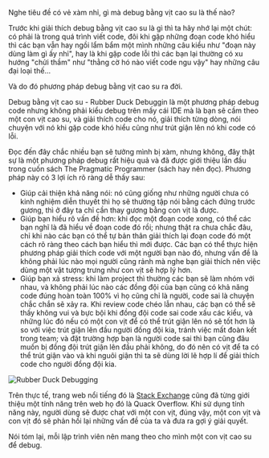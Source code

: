 <script async src="//pagead2.googlesyndication.com/pagead/js/adsbygoogle.js"></script>
<script>
  (adsbygoogle = window.adsbygoogle || []).push({
    google_ad_client: "ca-pub-9249300980094732",
    enable_page_level_ads: true
  });
</script>
Nghe tiêu đề có vẻ xàm nhỉ, gì mà debug bằng vịt cao su là thế nào?

Trước khi giải thích debug bằng vịt cao su là gì thì ta hãy nhớ lại một chút: có phải là trong quá trình viết code, đôi khi gặp những đoạn code khó hiểu thì các bạn vẫn hay ngồi lẩm bẩm một mình những câu kiểu như "đoạn này dùng làm gì ấy nhỉ", hay là khi gặp code lỗi thì các bạn lại thường có xu hướng "chửi thầm" như "thằng cờ hó nào viết code ngu vậy" hay những câu đại loại thế...

Và do đó phương pháp debug bằng vịt cao su ra đời.

Debug bằng vịt cao su - Rubber Duck Debuggin là một phương pháp debug code nhưng không phải kiểu debug trên mấy cái IDE mà là bạn sẽ cầm theo một con vịt cao su, và giải thích code cho nó, giải thích từng dòng, nói chuyện với nó khi gặp code khó hiểu cũng như trút giận lên nó khi code có lỗi.

Đọc đến đây chắc nhiều bạn sẽ tưởng mình bị xàm, nhưng không, đây thật sự là một phương pháp debug rất hiệu quả và đã được giới thiệu lần đầu trong cuốn sách The Pragmatic Programmer (sách hay nên đọc). Phương pháp này có 3 lợi ích rõ ràng dễ thấy sau:

* Giúp cải thiện khả năng nói: nó cũng giống như những người chưa có kinh nghiệm diễn thuyết thì họ sẽ thường tập nói bằng cách đứng trước gương, thì ở đây ta chỉ cần thay gương bằng con vịt là được.
* Giúp bạn hiểu rõ vấn đề hơn: khi đọc một đoạn code xong, có thể các bạn nghĩ là đã hiểu về đoạn code đó rồi; nhưng thật ra chưa chắc đâu, chỉ khi nào các bạn có thể tự bản thân giải thích lại đoạn code đó một cách rõ ràng theo cách bạn hiểu thì mới được. Các bạn có thể thực hiện phương pháp giải thích code với một người bạn nào đó, nhưng vấn đề là không phải lúc nào mọi người cũng rảnh mà nghe bạn giải thích nên việc dùng một vật tượng trưng như con vịt sẽ hợp lý hơn.
* Giúp bạn xả stress: khi làm project thì thường các bạn sẽ làm nhóm với nhau, và không phải lúc nào các đồng đội của bạn cũng có khả năng code đúng hoàn toàn 100% vì họ cũng chỉ là người, code sai là chuyện chắc chắn sẽ xảy ra. Khi review code chéo lẫn nhau, các bạn có thể sẽ thấy không vui và bực bội khi đồng đội code sai code xấu các kiểu, và những lúc đó nếu có một con vịt để có thể trút giận lên nó sẽ tốt hơn là so với việc trút giận lên đầu người đồng đội kia, tránh việc mất đoàn kết trong team; và đặt trường hợp bạn là người code sai thì bạn cũng đâu muốn bị đồng đội trút giận lên đầu phải không, do đó nên có vịt để ta có thể trút giận vào và khi nguôi giận thì ta sẽ dùng lời lẽ hợp lí để giải thích code cho người đồng đội kia.

![Rubber Duck Debugging](https://tapnhamblog.github.io/_img/RubberDuckDebugging.png)

Trên thực tế, trang web nổi tiếng đó là [Stack Exchange](https://stackexchange.com/) cũng đã từng giới thiệu một tính năng trên web họ đó là Quack Overflow. Khi sử dụng tính năng này, người dùng sẽ được chat với một con vịt, đúng vậy, một con vịt và con vịt đó sẽ phản hồi lại những vấn đề của ta và đưa ra gợi ý giải quyết.

Nói tóm lại, mỗi lập trình viên nên mang theo cho mình một con vịt cao su để debug.

<div id="fb-root"></div>
<script>(function(d, s, id) {
  var js, fjs = d.getElementsByTagName(s)[0];
  if (d.getElementById(id)) return;
  js = d.createElement(s); js.id = id;
  js.src = 'https://connect.facebook.net/vi_VN/sdk.js#xfbml=1&version=v3.0';
  fjs.parentNode.insertBefore(js, fjs);
}(document, 'script', 'facebook-jssdk'));</script>

<div class="fb-like" data-href="https://tapnhamblog.github.io/2018/06/26/Debug-b%E1%BA%B1ng-v%E1%BB%8Bt-cao-su.html" data-layout="standard" data-action="like" data-size="small" data-show-faces="true" data-share="true"></div>

<div class="fb-comments" data-href="https://tapnhamblog.github.io/2018/06/26/Debug-b%E1%BA%B1ng-v%E1%BB%8Bt-cao-su.html" data-numposts="5"></div>